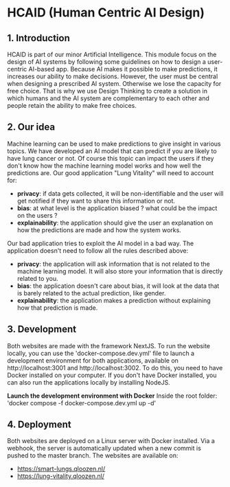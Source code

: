 # HCAID (Human Centric AI Design)

## 1. Introduction

HCAID is part of our minor Artificial Intelligence. This module focus on the design of AI systems by following some guidelines on how to design a user-centric AI-based app. Because AI makes it possible to make predictions, it increases our ability to make decisions. However, the user must be central when designing a prescribed AI system. Otherwise we lose the capacity for free choice. That is why we use Design Thinking to create a solution in which humans and the AI system are complementary to each other and people retain the ability to make free choices.

## 2. Our idea
Machine learning can be used to make predictions to give insight in various topics. We have developed an AI model that can predict if you are likely to have lung cancer or not. Of course this topic can impact the users if they don't know how the machine learning model works and how well the predictions are. Our good application "Lung Vitality" will need to account for:
- **privacy**: if data gets collected, it will be non-identifiable and the user will get notified if they want to share this information or not.
- **bias**: at what level is the application biased ? what could be the impact on the users ?
- **explainability**: the application should give the user an explanation on how the predictions are made and how the system works.

Our bad application tries to exploit the AI model in a bad way. The application doesn't need to follow all the rules described above:
- **privacy**: the application will ask information that is not related to the machine learning model. It will also store your information that is directly related to you.
- **bias**: the application doesn't care about bias, it will look at the data that is barely related to the actual prediction, like gender.
- **explainability**: the application makes a prediction without explaining how that prediction is made.

## 3. Development

Both websites are made with the framework NextJS. To run the website locally, you can use the 'docker-compose.dev.yml' file to launch a development environment for both applications, available on http://localhost:3001 and http://localhost:3002. To do this, you need to have Docker installed on your computer. If you don't have Docker installed, you can also run the applications locally by installing NodeJS.

**Launch the development environment with Docker**
Inside the root folder: 'docker compose -f docker-compose.dev.yml up -d'

## 4. Deployment

Both websites are deployed on a Linux server with Docker installed. Via a webhook, the server is automatically updated when a new commit is pushed to the master branch. The websites are available on:

- https://smart-lungs.qloozen.nl/
- https://lung-vitality.qloozen.nl/
